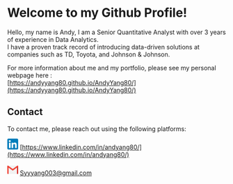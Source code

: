 # Welcome to my Github Profile!

Hello, my name is Andy, I am a Senior Quantitative Analyst with over 3 years of experience in Data Analytics.  
I have a proven track record of introducing data-driven solutions at companies such as TD, Toyota, and Johnson & Johnson.

For more information about me and my portfolio, please see my personal webpage here :  
[https://andyyang80.github.io/AndyYang80/](https://andyyang80.github.io/AndyYang80/)

## Contact

To contact me, please reach out using the following platforms:  

<img src="uploads/LinkedIn_icon.png" alt="drawing" width="25" height = "25"/> [https://www.linkedin.com/in/andyang80/](https://www.linkedin.com/in/andyang80/)

<img src="uploads/gmail.png" alt="drawing" width="25" height = "25"/> Syyyang003@gmail.com